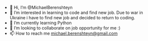 - 👋 Hi, I’m @MichaelBerenshteyn
- 👀 I’m interested in learning to code and find new job. Due to war in Ukraine i have to find new job and decided to return to coding.
- 🌱 I’m currently learning Python
- 💞️ I’m looking to collaborate on job opportunity for me :)
- 📫 How to reach me michael.berenshteyn@gmail.com

<!---
MichaelBerenshteyn/MichaelBerenshteyn is a ✨ special ✨ repository because its `README.md` (this file) appears on your GitHub profile.
You can click the Preview link to take a look at your changes.
--->
